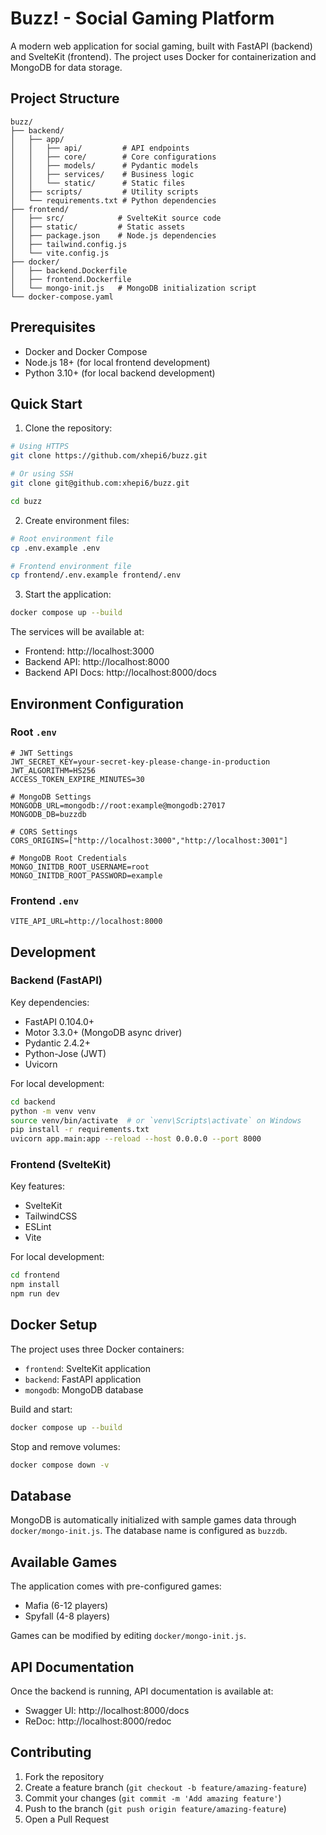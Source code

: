 # Buzz! - Social Gaming Platform

A modern web application for social gaming, built with FastAPI (backend) and SvelteKit (frontend). The project uses Docker for containerization and MongoDB for data storage.

## Project Structure
```
buzz/
├── backend/
│   ├── app/
│   │   ├── api/         # API endpoints
│   │   ├── core/        # Core configurations
│   │   ├── models/      # Pydantic models
│   │   ├── services/    # Business logic
│   │   └── static/      # Static files
│   ├── scripts/         # Utility scripts
│   └── requirements.txt # Python dependencies
├── frontend/
│   ├── src/            # SvelteKit source code
│   ├── static/         # Static assets
│   ├── package.json    # Node.js dependencies
│   ├── tailwind.config.js
│   └── vite.config.js
├── docker/
│   ├── backend.Dockerfile
│   ├── frontend.Dockerfile
│   └── mongo-init.js   # MongoDB initialization script
└── docker-compose.yaml
```

## Prerequisites

- Docker and Docker Compose
- Node.js 18+ (for local frontend development)
- Python 3.10+ (for local backend development)

## Quick Start

1. Clone the repository:
```bash
# Using HTTPS
git clone https://github.com/xhepi6/buzz.git

# Or using SSH
git clone git@github.com:xhepi6/buzz.git

cd buzz
```

2. Create environment files:
```bash
# Root environment file
cp .env.example .env

# Frontend environment file
cp frontend/.env.example frontend/.env
```

3. Start the application:
```bash
docker compose up --build
```

The services will be available at:
- Frontend: http://localhost:3000
- Backend API: http://localhost:8000
- Backend API Docs: http://localhost:8000/docs

## Environment Configuration

### Root `.env`
```env
# JWT Settings
JWT_SECRET_KEY=your-secret-key-please-change-in-production
JWT_ALGORITHM=HS256
ACCESS_TOKEN_EXPIRE_MINUTES=30

# MongoDB Settings
MONGODB_URL=mongodb://root:example@mongodb:27017
MONGODB_DB=buzzdb

# CORS Settings
CORS_ORIGINS=["http://localhost:3000","http://localhost:3001"]

# MongoDB Root Credentials
MONGO_INITDB_ROOT_USERNAME=root
MONGO_INITDB_ROOT_PASSWORD=example
```

### Frontend `.env`
```env
VITE_API_URL=http://localhost:8000
```

## Development

### Backend (FastAPI)

Key dependencies:
- FastAPI 0.104.0+
- Motor 3.3.0+ (MongoDB async driver)
- Pydantic 2.4.2+
- Python-Jose (JWT)
- Uvicorn

For local development:
```bash
cd backend
python -m venv venv
source venv/bin/activate  # or `venv\Scripts\activate` on Windows
pip install -r requirements.txt
uvicorn app.main:app --reload --host 0.0.0.0 --port 8000
```

### Frontend (SvelteKit)

Key features:
- SvelteKit
- TailwindCSS
- ESLint
- Vite

For local development:
```bash
cd frontend
npm install
npm run dev
```

## Docker Setup

The project uses three Docker containers:
- `frontend`: SvelteKit application
- `backend`: FastAPI application
- `mongodb`: MongoDB database

Build and start:
```bash
docker compose up --build
```

Stop and remove volumes:
```bash
docker compose down -v
```

## Database

MongoDB is automatically initialized with sample games data through `docker/mongo-init.js`. The database name is configured as `buzzdb`.

## Available Games

The application comes with pre-configured games:
- Mafia (6-12 players)
- Spyfall (4-8 players)

Games can be modified by editing `docker/mongo-init.js`.

## API Documentation

Once the backend is running, API documentation is available at:
- Swagger UI: http://localhost:8000/docs
- ReDoc: http://localhost:8000/redoc

## Contributing

1. Fork the repository
2. Create a feature branch (`git checkout -b feature/amazing-feature`)
3. Commit your changes (`git commit -m 'Add amazing feature'`)
4. Push to the branch (`git push origin feature/amazing-feature`)
5. Open a Pull Request
